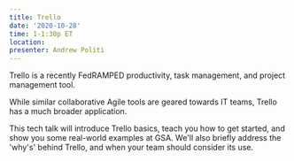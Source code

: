 ```yaml
---
title: Trello
date: '2020-10-28'
time: 1-1:30p ET
location:
presenter: Andrew Politi
---
```


Trello is a recently FedRAMPED productivity, task management, and project management tool.

While similar collaborative Agile tools are geared towards IT teams, Trello has a much broader application.

This tech talk will introduce Trello basics, teach you how to get started, and show you some real-world examples at GSA. We'll also briefly address the 'why's' behind Trello, and when your team should consider its use.

